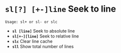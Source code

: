<!-- TITLE: sl -->

#  **`sl[?] [+-]line`** Seek to line


```text
Usage: sl+ or sl- or slc
```


- **`sl [line]`** Seek to absolute line
- **`sl[+-][line]`** Seek to relative line
- **`slc`** Clear line cache
- **`sll`** Show total number of lines

<p hidden>sl slc sll</p>